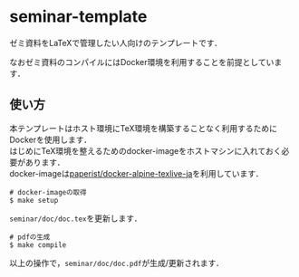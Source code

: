 # seminar-template

ゼミ資料をLaTeXで管理したい人向けのテンプレートです．

なおゼミ資料のコンパイルにはDocker環境を利用することを前提としています．

## 使い方

本テンプレートはホスト環境にTeX環境を構築することなく利用するためにDockerを使用します．  
はじめにTeX環境を整えるためのdocker-imageをホストマシンに入れておく必要があります．  
docker-imageは[paperist/docker-alpine-texlive-ja](https://hub.docker.com/r/paperist/alpine-texlive-ja/)を利用しています．

```
# docker-imageの取得
$ make setup
```

`seminar/doc/doc.tex`を更新します．

```
# pdfの生成
$ make compile
```

以上の操作で，`seminar/doc/doc.pdf`が生成/更新されます．
